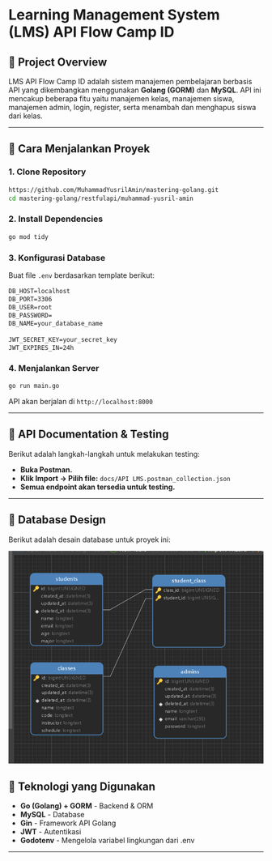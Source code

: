 # Learning Management System (LMS) API Flow Camp ID

## 📌 Project Overview 

LMS API Flow Camp ID adalah sistem manajemen pembelajaran berbasis API yang dikembangkan menggunakan **Golang (GORM)** dan **MySQL**. API ini mencakup beberapa fitu yaitu manajemen kelas, manajemen siswa, manajemen admin, login, register, serta menambah dan menghapus siswa dari kelas.

---

## 🚀 Cara Menjalankan Proyek

### **1. Clone Repository**

```sh
https://github.com/MuhammadYusrilAmin/mastering-golang.git
cd mastering-golang/restfulapi/muhammad-yusril-amin
```

### **2. Install Dependencies**

```sh
go mod tidy
```

### **3. Konfigurasi Database**

Buat file `.env` berdasarkan template berikut:

```env
DB_HOST=localhost
DB_PORT=3306
DB_USER=root
DB_PASSWORD=
DB_NAME=your_database_name

JWT_SECRET_KEY=your_secret_key
JWT_EXPIRES_IN=24h

```

### **4. Menjalankan Server**

```sh
go run main.go
```

API akan berjalan di `http://localhost:8000`

---


## 📜 API Documentation & Testing

Berikut adalah langkah-langkah untuk melakukan testing:

- **Buka Postman.**
- **Klik Import → Pilih file:** `docs/API LMS.postman_collection.json`
- **Semua endpoint akan tersedia untuk testing.**

---

## 📌 Database Design

Berikut adalah desain database untuk proyek ini:

![Database Design](docs/design_database.png)

## 📌 Teknologi yang Digunakan

- **Go (Golang) + GORM** - Backend & ORM
- **MySQL** - Database
- **Gin** - Framework API Golang
- **JWT** - Autentikasi
- **Godotenv** - Mengelola variabel lingkungan dari .env

---
